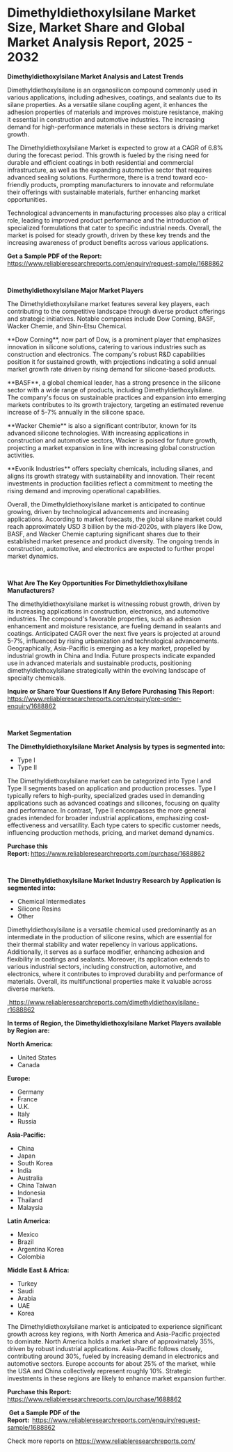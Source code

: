 <p><h1>Dimethyldiethoxylsilane Market Size, Market Share and Global Market Analysis Report, 2025 - 2032</h1></p><p><strong>Dimethyldiethoxylsilane Market Analysis and Latest Trends</strong></p>
<p><p>Dimethyldiethoxylsilane is an organosilicon compound commonly used in various applications, including adhesives, coatings, and sealants due to its silane properties. As a versatile silane coupling agent, it enhances the adhesion properties of materials and improves moisture resistance, making it essential in construction and automotive industries. The increasing demand for high-performance materials in these sectors is driving market growth.</p><p>The Dimethyldiethoxylsilane Market is expected to grow at a CAGR of 6.8% during the forecast period. This growth is fueled by the rising need for durable and efficient coatings in both residential and commercial infrastructure, as well as the expanding automotive sector that requires advanced sealing solutions. Furthermore, there is a trend toward eco-friendly products, prompting manufacturers to innovate and reformulate their offerings with sustainable materials, further enhancing market opportunities.</p><p>Technological advancements in manufacturing processes also play a critical role, leading to improved product performance and the introduction of specialized formulations that cater to specific industrial needs. Overall, the market is poised for steady growth, driven by these key trends and the increasing awareness of product benefits across various applications.</p></p>
<p><strong>Get a Sample PDF of the Report:&nbsp;</strong> <a href="https://www.reliableresearchreports.com/enquiry/request-sample/1688862?utm_campaign=3077&utm_medium=2&utm_source=Github&utm_content=ia&utm_term=26032025&utm_id=dimethyldiethoxylsilane">https://www.reliableresearchreports.com/enquiry/request-sample/1688862</a></p>
<p>&nbsp;</p>
<p><strong>Dimethyldiethoxylsilane Major Market Players</strong></p>
<p><p>The Dimethyldiethoxylsilane market features several key players, each contributing to the competitive landscape through diverse product offerings and strategic initiatives. Notable companies include Dow Corning, BASF, Wacker Chemie, and Shin-Etsu Chemical.</p><p>**Dow Corning**, now part of Dow, is a prominent player that emphasizes innovation in silicone solutions, catering to various industries such as construction and electronics. The company's robust R&D capabilities position it for sustained growth, with projections indicating a solid annual market growth rate driven by rising demand for silicone-based products.</p><p>**BASF**, a global chemical leader, has a strong presence in the silicone sector with a wide range of products, including Dimethyldiethoxylsilane. The company's focus on sustainable practices and expansion into emerging markets contributes to its growth trajectory, targeting an estimated revenue increase of 5-7% annually in the silicone space.</p><p>**Wacker Chemie** is also a significant contributor, known for its advanced silicone technologies. With increasing applications in construction and automotive sectors, Wacker is poised for future growth, projecting a market expansion in line with increasing global construction activities.</p><p>**Evonik Industries** offers specialty chemicals, including silanes, and aligns its growth strategy with sustainability and innovation. Their recent investments in production facilities reflect a commitment to meeting the rising demand and improving operational capabilities.</p><p>Overall, the Dimethyldiethoxylsilane market is anticipated to continue growing, driven by technological advancements and increasing applications. According to market forecasts, the global silane market could reach approximately USD 3 billion by the mid-2020s, with players like Dow, BASF, and Wacker Chemie capturing significant shares due to their established market presence and product diversity. The ongoing trends in construction, automotive, and electronics are expected to further propel market dynamics.</p></p>
<p>&nbsp;</p>
<p><strong>What Are The Key Opportunities For Dimethyldiethoxylsilane Manufacturers?</strong></p>
<p><p>The dimethyldiethoxylsilane market is witnessing robust growth, driven by its increasing applications in construction, electronics, and automotive industries. The compound's favorable properties, such as adhesion enhancement and moisture resistance, are fueling demand in sealants and coatings. Anticipated CAGR over the next five years is projected at around 5-7%, influenced by rising urbanization and technological advancements. Geographically, Asia-Pacific is emerging as a key market, propelled by industrial growth in China and India. Future prospects indicate expanded use in advanced materials and sustainable products, positioning dimethyldiethoxylsilane strategically within the evolving landscape of specialty chemicals.</p></p>
<p><strong>Inquire or Share Your Questions If Any Before Purchasing This Report:</strong> <a href="https://www.reliableresearchreports.com/enquiry/pre-order-enquiry/1688862?utm_campaign=3077&utm_medium=2&utm_source=Github&utm_content=ia&utm_term=26032025&utm_id=dimethyldiethoxylsilane">https://www.reliableresearchreports.com/enquiry/pre-order-enquiry/1688862</a></p>
<p>&nbsp;</p>
<p><strong>Market Segmentation</strong></p>
<p><strong>The Dimethyldiethoxylsilane Market Analysis by types is segmented into:</strong></p>
<p><ul><li>Type I</li><li>Type II</li></ul></p>
<p><p>The Dimethyldiethoxylsilane market can be categorized into Type I and Type II segments based on application and production processes. Type I typically refers to high-purity, specialized grades used in demanding applications such as advanced coatings and silicones, focusing on quality and performance. In contrast, Type II encompasses the more general grades intended for broader industrial applications, emphasizing cost-effectiveness and versatility. Each type caters to specific customer needs, influencing production methods, pricing, and market demand dynamics.</p></p>
<p><strong>Purchase this Report:&nbsp;</strong><a href="https://www.reliableresearchreports.com/purchase/1688862?utm_campaign=3077&utm_medium=2&utm_source=Github&utm_content=ia&utm_term=26032025&utm_id=dimethyldiethoxylsilane">https://www.reliableresearchreports.com/purchase/1688862</a></p>
<p>&nbsp;</p>
<p><strong>The Dimethyldiethoxylsilane Market Industry Research by Application is segmented into:</strong></p>
<p><ul><li>Chemical Intermediates</li><li>Silicone Resins</li><li>Other</li></ul></p>
<p><p>Dimethyldiethoxylsilane is a versatile chemical used predominantly as an intermediate in the production of silicone resins, which are essential for their thermal stability and water repellency in various applications. Additionally, it serves as a surface modifier, enhancing adhesion and flexibility in coatings and sealants. Moreover, its application extends to various industrial sectors, including construction, automotive, and electronics, where it contributes to improved durability and performance of materials. Overall, its multifunctional properties make it valuable across diverse markets.</p></p>
<p><a href="https://www.reliableresearchreports.com/dimethyldiethoxylsilane-r1688862?utm_campaign=3077&utm_medium=2&utm_source=Github&utm_content=ia&utm_term=26032025&utm_id=dimethyldiethoxylsilane">&nbsp;https://www.reliableresearchreports.com/dimethyldiethoxylsilane-r1688862</a></p>
<p><strong>In terms of Region, the Dimethyldiethoxylsilane Market Players available by Region are:</strong></p>
<p>
    <p> <strong> North America: </strong>
        <ul>
            <li>United States</li>
            <li>Canada</li>
        </ul>
        </p> 
    <p> <strong> Europe: </strong>
        <ul>
            <li>Germany</li>
            <li>France</li>
            <li>U.K.</li>
            <li>Italy</li>
            <li>Russia</li>
        </ul>
        </p> 
    <p> <strong> Asia-Pacific: </strong>
        <ul>
            <li>China</li>
            <li>Japan</li>
            <li>South Korea</li>
            <li>India</li>
            <li>Australia</li>
            <li>China Taiwan</li>
            <li>Indonesia</li>
            <li>Thailand</li>
            <li>Malaysia</li>
        </ul>
        </p> 
    <p> <strong> Latin America: </strong>
        <ul>
            <li>Mexico</li>
            <li>Brazil</li>
            <li>Argentina Korea</li>
            <li>Colombia</li>
        </ul>
        </p> 
    <p> <strong> Middle East & Africa: </strong>
        <ul>
            <li>Turkey</li>
            <li>Saudi</li>
            <li>Arabia</li>
            <li>UAE</li>
            <li>Korea</li>
        </ul>
    </p>
    </p>
<p><p>The Dimethyldiethoxylsilane market is anticipated to experience significant growth across key regions, with North America and Asia-Pacific projected to dominate. North America holds a market share of approximately 35%, driven by robust industrial applications. Asia-Pacific follows closely, contributing around 30%, fueled by increasing demand in electronics and automotive sectors. Europe accounts for about 25% of the market, while the USA and China collectively represent roughly 10%. Strategic investments in these regions are likely to enhance market expansion further.</p></p>
<p><strong>Purchase this Report: </strong><a href="https://www.reliableresearchreports.com/purchase/1688862?utm_campaign=3077&utm_medium=2&utm_source=Github&utm_content=ia&utm_term=26032025&utm_id=dimethyldiethoxylsilane">https://www.reliableresearchreports.com/purchase/1688862</a></p>
<p>&nbsp;<strong>Get a Sample PDF of the Report:&nbsp;&nbsp;</strong><a href="https://www.reliableresearchreports.com/enquiry/request-sample/1688862?utm_campaign=3077&utm_medium=2&utm_source=Github&utm_content=ia&utm_term=26032025&utm_id=dimethyldiethoxylsilane">https://www.reliableresearchreports.com/enquiry/request-sample/1688862</a></p>
<p><strong></strong></p>
<p>Check more reports on <a href="https://www.reliableresearchreports.com/?utm_campaign=3077&utm_medium=2&utm_source=Github&utm_content=ia&utm_term=26032025&utm_id=dimethyldiethoxylsilane">https://www.reliableresearchreports.com/</a></p>